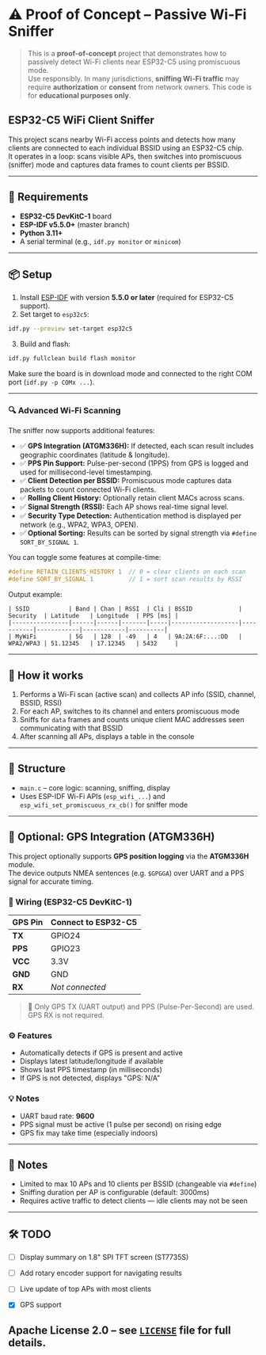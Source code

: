 # ⚠️ Proof of Concept – Passive Wi-Fi Sniffer

> This is a **proof-of-concept** project that demonstrates how to passively detect Wi-Fi clients near ESP32-C5 using promiscuous mode.  
> Use responsibly. In many jurisdictions, **sniffing Wi-Fi traffic** may require **authorization** or **consent** from network owners. This code is for **educational purposes only**.


## ESP32-C5 WiFi Client Sniffer

This project scans nearby Wi-Fi access points and detects how many clients are connected to each individual BSSID using an ESP32-C5 chip.  
It operates in a loop: scans visible APs, then switches into promiscuous (sniffer) mode and captures data frames to count clients per BSSID.

---

## 🔧 Requirements

- **ESP32-C5 DevKitC-1** board
- **ESP-IDF v5.5.0+** (master branch)
- **Python 3.11+**
- A serial terminal (e.g., `idf.py monitor` or `minicom`)

---

## 📦 Setup

1. Install [ESP-IDF](https://docs.espressif.com/projects/esp-idf/en/latest/esp32c5/get-started/index.html) with version **5.5.0 or later** (required for ESP32-C5 support).
2. Set target to `esp32c5`:

```bash
idf.py --preview set-target esp32c5
```

3. Build and flash:

```bash
idf.py fullclean build flash monitor
```

Make sure the board is in download mode and connected to the right COM port (`idf.py -p COMx ...`).

---

### 🔍 Advanced Wi-Fi Scanning

The sniffer now supports additional features:

- ✅ **GPS Integration (ATGM336H):** If detected, each scan result includes geographic coordinates (latitude & longitude).  
- ✅ **PPS Pin Support:** Pulse-per-second (1PPS) from GPS is logged and used for millisecond-level timestamping.
- ✅ **Client Detection per BSSID:** Promiscuous mode captures data packets to count connected Wi-Fi clients.
- ✅ **Rolling Client History:** Optionally retain client MACs across scans.
- ✅ **Signal Strength (RSSI):** Each AP shows real-time signal level.
- ✅ **Security Type Detection:** Authentication method is displayed per network (e.g., WPA2, WPA3, OPEN).
- ✅ **Optional Sorting:** Results can be sorted by signal strength via `#define SORT_BY_SIGNAL 1`.

You can toggle some features at compile-time:

```c
#define RETAIN_CLIENTS_HISTORY 1  // 0 = clear clients on each scan
#define SORT_BY_SIGNAL 1          // 1 = sort scan results by RSSI
```

Output example:
```
| SSID           | Band | Chan | RSSI  | Cli | BSSID             | Security  | Latitude   | Longitude  | PPS [ms] |
|----------------|------|------|-------|-----|-------------------|-----------|------------|------------|----------|
| MyWiFi         | 5G   | 128  | -49   | 4   | 9A:2A:6F:...:DD   | WPA2/WPA3 | 51.12345   | 17.12345   | 5432     |
```

---

## 🧠 How it works

1. Performs a Wi-Fi scan (active scan) and collects AP info (SSID, channel, BSSID, RSSI)
2. For each AP, switches to its channel and enters promiscuous mode
3. Sniffs for `data` frames and counts unique client MAC addresses seen communicating with that BSSID
4. After scanning all APs, displays a table in the console

---

## 📁 Structure

- `main.c` – core logic: scanning, sniffing, display
- Uses ESP-IDF Wi-Fi APIs (`esp_wifi_...`) and `esp_wifi_set_promiscuous_rx_cb()` for sniffer mode

---

## 🧭 Optional: GPS Integration (ATGM336H)

This project optionally supports **GPS position logging** via the **ATGM336H** module.  
The device outputs NMEA sentences (e.g. `$GPGGA`) over UART and a PPS signal for accurate timing.

### 🔌 Wiring (ESP32-C5 DevKitC-1)

| GPS Pin   | Connect to ESP32-C5 |
|-----------|---------------------|
| **TX**    | GPIO24              |
| **PPS**   | GPIO23              |
| **VCC**   | 3.3V                |
| **GND**   | GND                 |
| **RX**    | _Not connected_     |

> 📌 Only GPS TX (UART output) and PPS (Pulse-Per-Second) are used. GPS RX is not required.

### ⚙️ Features

- Automatically detects if GPS is present and active
- Displays latest latitude/longitude if available
- Shows last PPS timestamp (in milliseconds)
- If GPS is not detected, displays "GPS: N/A"

### 💡 Notes

- UART baud rate: **9600**
- PPS signal must be active (1 pulse per second) on rising edge
- GPS fix may take time (especially indoors)

---

## 📍 Notes

- Limited to max 10 APs and 10 clients per BSSID (changeable via `#define`)
- Sniffing duration per AP is configurable (default: 3000ms)
- Requires active traffic to detect clients — idle clients may not be seen

---

## 🛠️ TODO

- [ ] Display summary on 1.8" SPI TFT screen (ST7735S)
- [ ] Add rotary encoder support for navigating results
- [ ] Live update of top APs with most clients
- [X] GPS support



Apache License 2.0 – see [`LICENSE`](LICENSE) file for full details.
---

